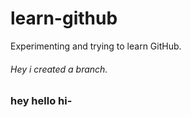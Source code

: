 # learn-github
Experimenting and trying to learn GitHub.
###### Hey i created a branch.

### hey hello hi- 
